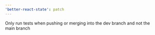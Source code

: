 ```yaml
---
'better-react-state': patch
---
```


Only run tests when pushing or merging into the dev branch and not the main branch

